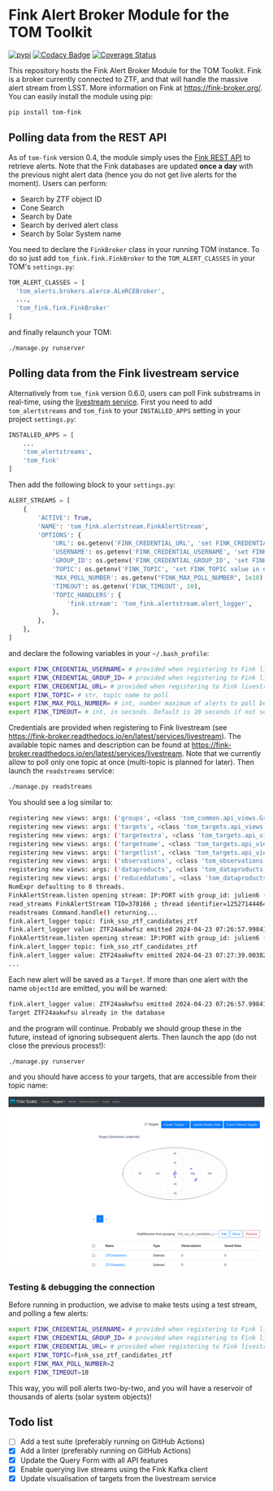 # Fink Alert Broker Module for the TOM Toolkit

[![pypi](https://img.shields.io/pypi/v/tom-fink.svg)](https://pypi.python.org/pypi/tom-fink)
[![Codacy Badge](https://app.codacy.com/project/badge/Grade/43466ecc9ffe4622b3492625a137a70c)](https://www.codacy.com/gh/TOMToolkit/tom_fink/dashboard?utm_source=github.com&amp;utm_medium=referral&amp;utm_content=TOMToolkit/tom_fink&amp;utm_campaign=Badge_Grade)
[![Coverage Status](https://coveralls.io/repos/github/TOMToolkit/tom_fink/badge.svg?branch=main)](https://coveralls.io/github/TOMToolkit/tom_fink?branch=main)

This repository hosts the Fink Alert Broker Module for the TOM Toolkit. Fink is a broker currently connected to ZTF, and that will handle the massive alert stream from LSST. More information on Fink at https://fink-broker.org/. You can easily install the module using pip:

```bash
pip install tom-fink
```

## Polling data from the REST API

As of `tom-fink` version 0.4, the module simply uses the [Fink REST API](https://fink-broker.readthedocs.io/en/latest/services/science_portal/) to retrieve alerts. Note that the Fink databases are updated **once a day** with the previous night alert data (hence you do not get live alerts for the moment). Users can perform:
- Search by ZTF object ID
- Cone Search
- Search by Date
- Search by derived alert class
- Search by Solar System name

You need to declare the `FinkBroker` class in your running TOM instance. To do so just add `tom_fink.fink.FinkBroker` to the `TOM_ALERT_CLASSES` in your TOM's `settings.py`:

```python
TOM_ALERT_CLASSES = [
  'tom_alerts.brokers.alerce.ALeRCEBroker',
  ...,
  'tom_fink.fink.FinkBroker'
]
```

and finally relaunch your TOM:

```bash
./manage.py runserver
```

## Polling data from the Fink livestream service

Alternatively from `tom_fink` version 0.6.0, users can poll Fink substreams in real-time, using the [livestream service](https://fink-broker.readthedocs.io/en/latest/services/livestream/). First you need to add `tom_alertstreams` and `tom_fink` to your `INSTALLED_APPS` setting in your project `settings.py`:

```python
INSTALLED_APPS = [
    ...
    'tom_alertstreams',
    'tom_fink'
]
```

Then add the following block to your `settings.py`:

```python
ALERT_STREAMS = [
    {
        'ACTIVE': True,
        'NAME': 'tom_fink.alertstream.FinkAlertStream',
        'OPTIONS': {
            'URL': os.getenv('FINK_CREDENTIAL_URL', 'set FINK_CREDENTIAL_URL value in environment'),
            'USERNAME': os.getenv('FINK_CREDENTIAL_USERNAME', 'set FINK_CREDENTIAL_USERNAME value in environment'),
            'GROUP_ID': os.getenv('FINK_CREDENTIAL_GROUP_ID', 'set FINK_CREDENTIAL_GROUP_ID value in environment'),
            'TOPIC': os.getenv('FINK_TOPIC', 'set FINK_TOPIC value in environment'),
            'MAX_POLL_NUMBER': os.getenv("FINK_MAX_POLL_NUMBER", 1e10),
            'TIMEOUT': os.getenv('FINK_TIMEOUT', 10),
            'TOPIC_HANDLERS': {
                'fink.stream': 'tom_fink.alertstream.alert_logger',
            },
        },
    },
]
```

and declare the following variables in your `~/.bash_profile`:

```bash
export FINK_CREDENTIAL_USERNAME= # provided when registering to Fink livestream
export FINK_CREDENTIAL_GROUP_ID= # provided when registering to Fink livestream
export FINK_CREDENTIAL_URL= # provided when registering to Fink livestream
export FINK_TOPIC= # str, topic name to poll
export FINK_MAX_POLL_NUMBER= # int, number maximum of alerts to poll before closing the connection. Default is 1e10 (never stops).
export FINK_TIMEOUT= # int, in seconds. Default is 10 seconds if not set
```

Credentials are provided when registering to Fink livestream (see https://fink-broker.readthedocs.io/en/latest/services/livestream). The available topic names and description can be found at https://fink-broker.readthedocs.io/en/latest/services/livestream. Note that we currently allow to poll only one topic at once (multi-topic is planned for later). Then launch the `readstreams` service:

```bash
./manage.py readstreams
```

You should see a log similar to:

```bash
registering new views: args: ('groups', <class 'tom_common.api_views.GroupViewSet'>, 'groups'), kwargs: {}
registering new views: args: ('targets', <class 'tom_targets.api_views.TargetViewSet'>, 'targets'), kwargs: {}
registering new views: args: ('targetextra', <class 'tom_targets.api_views.TargetExtraViewSet'>, 'targetextra'), kwargs: {}
registering new views: args: ('targetname', <class 'tom_targets.api_views.TargetNameViewSet'>, 'targetname'), kwargs: {}
registering new views: args: ('targetlist', <class 'tom_targets.api_views.TargetListViewSet'>, 'targetlist'), kwargs: {}
registering new views: args: ('observations', <class 'tom_observations.api_views.ObservationRecordViewSet'>, 'observations'), kwargs: {}
registering new views: args: ('dataproducts', <class 'tom_dataproducts.api_views.DataProductViewSet'>, 'dataproducts'), kwargs: {}
registering new views: args: ('reduceddatums', <class 'tom_dataproducts.api_views.ReducedDatumViewSet'>, 'reduceddatums'), kwargs: {}
NumExpr defaulting to 8 threads.
FinkAlertStream.listen opening stream: IP:PORT with group_id: julien6 (call number: 0)
read_streams FinkAlertStream TID=378166 ; thread identifier=125271444649536
readstreams Command.handle() returning...
fink.alert_logger topic: fink_sso_ztf_candidates_ztf
fink.alert_logger value: ZTF24aakwfsz emitted 2024-04-23 07:26:57.998412 (received 2024-04-29 10:45:01)
FinkAlertStream.listen opening stream: IP:PORT with group_id: julien6 (call number: 1)
fink.alert_logger topic: fink_sso_ztf_candidates_ztf
fink.alert_logger value: ZTF24aakwftv emitted 2024-04-23 07:27:39.003823 (received 2024-04-29 10:45:01)
...
```

Each new alert will be saved as a `Target`. If more than one alert with the name `objectId` are emitted, you will be warned:

```bash
fink.alert_logger value: ZTF24aakwfsu emitted 2024-04-23 07:26:57.998412 (received 2024-04-29 08:18:07)
Target ZTF24aakwfsu already in the database
```

and the program will continue. Probably we should group these in the future, instead of ignoring subsequent alerts. Then launch the app (do not close the previous process!):

```bash
./manage.py runserver
```

and you should have access to your targets, that are accessible from their topic name:

![targets](.github/livestream_targets.png)

### Testing & debugging the connection

Before running in production, we advise to make tests using a test stream, and polling a few alerts:

```bash
export FINK_CREDENTIAL_USERNAME= # provided when registering to Fink livestream
export FINK_CREDENTIAL_GROUP_ID= # provided when registering to Fink livestream
export FINK_CREDENTIAL_URL= # provided when registering to Fink livestream
export FINK_TOPIC=fink_sso_ztf_candidates_ztf
export FINK_MAX_POLL_NUMBER=2
export FINK_TIMEOUT=10
```

This way, you will poll alerts two-by-two, and you will have a reservoir of thousands of alerts (solar system objects)!

## Todo list

- [ ] Add a test suite (preferably running on GitHub Actions)
- [x] Add a linter (preferably running on GitHub Actions)
- [x] Update the Query Form with all API features
- [x] Enable querying live streams using the Fink Kafka client
- [x] Update visualisation of targets from the livestream service
